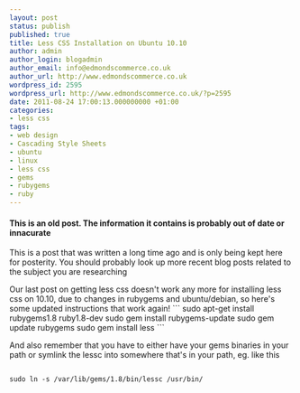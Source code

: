```yaml
---
layout: post
status: publish
published: true
title: Less CSS Installation on Ubuntu 10.10
author: admin
author_login: blogadmin
author_email: info@edmondscommerce.co.uk
author_url: http://www.edmondscommerce.co.uk
wordpress_id: 2595
wordpress_url: http://www.edmondscommerce.co.uk/?p=2595
date: 2011-08-24 17:00:13.000000000 +01:00
categories:
- less css
tags:
- web design
- Cascading Style Sheets
- ubuntu
- linux
- less css
- gems
- rubygems
- ruby
---
```

<div class="oldpost"><h4>This is an old post. The information it contains is probably out of date or innacurate</h4>
<p>
This is a post that was written a long time ago and is only being kept here for posterity.
You should probably look up more recent blog posts related to the subject you are researching
</p>
</div>
Our last post on getting less css doesn't work any more for installing less css on 10.10, due to changes in rubygems and ubuntu/debian, so here's some updated instructions that work again!
```
sudo apt-get install rubygems1.8 ruby1.8-dev
sudo gem install rubygems-update
sudo gem update rubygems
sudo gem install less
```

And also remember that you have to either have your gems binaries in your path or symlink the lessc into somewhere that's in your path, eg. like this
```

sudo ln -s /var/lib/gems/1.8/bin/lessc /usr/bin/

```
